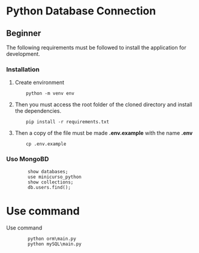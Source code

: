 # Python Database Connection


## Beginner

The following requirements must be followed to install the application for development.

### Installation

1. Create environment
    ```
        python -m venv env
    ```
2. Then you must access the root folder of the cloned directory and install the dependencies.
    ```
        pip install -r requirements.txt
    ```
3. Then a copy of the file must be made **.env.example**  with the name **.env**
    ```
        cp .env.example
    ```

### Uso MongoBD
```
        show databases;
        use minicurso_python
        show collections;
        db.users.find();
```


# Use command
Use command

```
        python orm\main.py 
        python mySQL\main.py
```